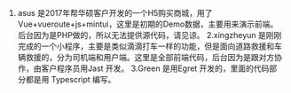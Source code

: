 1. asus 是2017年帮华硕客户开发的一个H5购买商城，用了Vue+vueroute+js+mintui，这里是初期的Demo数据，主要用来演示前端。后台因为是PHP做的，所以无法提供源代码，请见谅。
2.xingzheyun 是刚刚完成的一个小程序，主要是类似滴滴打车一样的功能，但是面向道路救援和车辆救援的，分为司机端和用户端。这里是全部前端代码，后台因为是跟对方协作，由客户程序员用Jast 开发。
3.Green  是用Egret 开发的，里面的代码部分都是用 Typescript 编写。
